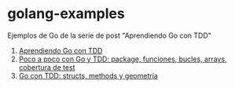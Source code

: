 # golang-examples
Ejemplos de Go de la serie de post "Aprendiendo Go con TDD"

1. [Aprendiendo Go con TDD](https://jesuslc.com/2018/06/03/aprendiendo-go-con-tdd/)
2. [Poco a poco con Go y TDD: package, funciones, bucles, arrays, cobertura de test](https://jesuslc.com/2018/08/27/poco-a-poco-con-go-y-tdd-package-funciones-bucles-arrays-y-cobertura-de-test/)
3. [Go con TDD: structs, methods y geometría](https://jesuslc.com/?p=2333)